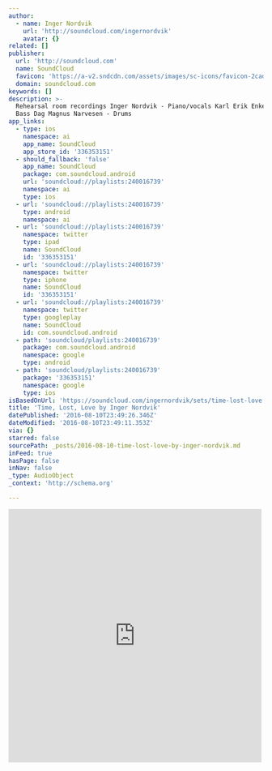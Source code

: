 ```yaml
---
author:
  - name: Inger Nordvik
    url: 'http://soundcloud.com/ingernordvik'
    avatar: {}
related: []
publisher:
  url: 'http://soundcloud.com'
  name: SoundCloud
  favicon: 'https://a-v2.sndcdn.com/assets/images/sc-icons/favicon-2cadd14b.ico'
  domain: soundcloud.com
keywords: []
description: >-
  Rehearsal room recordings Inger Nordvik - Piano/vocals Karl Erik Enkelmann -
  Bass Dag Magnus Narvesen - Drums
app_links:
  - type: ios
    namespace: ai
    app_name: SoundCloud
    app_store_id: '336353151'
  - should_fallback: 'false'
    app_name: SoundCloud
    package: com.soundcloud.android
    url: 'soundcloud://playlists:240016739'
    namespace: ai
    type: ios
  - url: 'soundcloud://playlists:240016739'
    type: android
    namespace: ai
  - url: 'soundcloud://playlists:240016739'
    namespace: twitter
    type: ipad
    name: SoundCloud
    id: '336353151'
  - url: 'soundcloud://playlists:240016739'
    namespace: twitter
    type: iphone
    name: SoundCloud
    id: '336353151'
  - url: 'soundcloud://playlists:240016739'
    namespace: twitter
    type: googleplay
    name: SoundCloud
    id: com.soundcloud.android
  - path: 'soundcloud/playlists:240016739'
    package: com.soundcloud.android
    namespace: google
    type: android
  - path: 'soundcloud/playlists:240016739'
    package: '336353151'
    namespace: google
    type: ios
isBasedOnUrl: 'https://soundcloud.com/ingernordvik/sets/time-lost-love'
title: 'Time, Lost, Love by Inger Nordvik'
datePublished: '2016-08-10T23:49:26.346Z'
dateModified: '2016-08-10T23:49:11.353Z'
via: {}
starred: false
sourcePath: _posts/2016-08-10-time-lost-love-by-inger-nordvik.md
inFeed: true
hasPage: false
inNav: false
_type: AudioObject
_context: 'http://schema.org'

---
```

<iframe src="https://cdn.embedly.com/widgets/media.html?src=https%3A%2F%2Fw.soundcloud.com%2Fplayer%2F%3Fvisual%3Dtrue%26url%3Dhttp%253A%252F%252Fapi.soundcloud.com%252Fplaylists%252F240016739%26show_artwork%3Dtrue&amp;url=https%3A%2F%2Fsoundcloud.com%2Fingernordvik%2Fsets%2Ftime-lost-love&amp;image=http%3A%2F%2Fi1.sndcdn.com%2Fartworks-000170802346-f05kvr-t500x500.jpg&amp;key=b7d04c9b404c499eba89ee7072e1c4f7&amp;type=text%2Fhtml&amp;schema=soundcloud" width="500" height="500" scrolling="no" frameborder="0" allowfullscreen="" style=""></iframe>